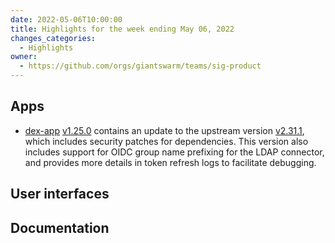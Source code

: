 ```yaml
---
date: 2022-05-06T10:00:00
title: Highlights for the week ending May 06, 2022
changes_categories:
  - Highlights
owner:
  - https://github.com/orgs/giantswarm/teams/sig-product
---
```


## Apps

- [dex-app](https://github.com/giantswarm/dex-app) [v1.25.0](https://github.com/giantswarm/dex-app/releases/tag/v1.25.0) contains an update to the upstream version [v2.31.1](https://github.com/dexidp/dex/releases/tag/v2.31.1), which includes security patches for dependencies. This version also includes support for OIDC group name prefixing for the LDAP connector, and provides more details in token refresh logs to facilitate debugging.

## User interfaces

## Documentation
